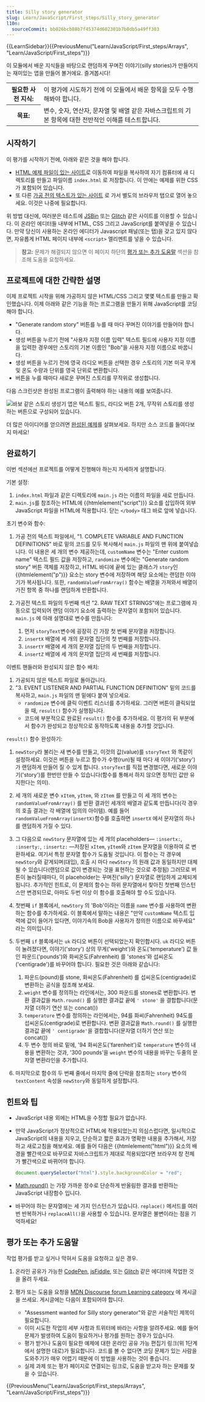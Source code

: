 ```yaml
---
title: Silly story generator
slug: Learn/JavaScript/First_steps/Silly_story_generator
l10n:
  sourceCommit: bb026bcb88b7f45374d602301b7b0db5a49ff303
---
```


{{LearnSidebar}}{{PreviousMenu("Learn/JavaScript/First_steps/Arrays", "Learn/JavaScript/First_steps")}}

이 모듈에서 배운 지식들을 바탕으로 랜덤하게 꾸며진 이야기(silly stories)가 만들어지는 재미있는 앱을 만들어 볼거에요. 즐겨봅시다!

<table class="learn-box standard-table">
  <tbody>
    <tr>
      <th scope="row">필요한 사전 지식:</th>
      <td>
        이 평가에 시도하기 전에 이 모듈에서 배운 항목을 모두 수행해봐야 합니다.
      </td>
    </tr>
    <tr>
      <th scope="row">목표:</th>
      <td>
        변수, 숫자, 연산자, 문자열 및 배열 같은 자바스크립트의 기본 항목에 대한
        전반적인 이해를 테스트합니다.
      </td>
    </tr>
  </tbody>
</table>

## 시작하기

이 평가를 시작하기 전에, 아래와 같은 것을 해야 합니다.

- [HTML 예제 파일이 있는 사이트](https://github.com/mdn/learning-area/blob/master/javascript/introduction-to-js-1/assessment-start/index.html)로 이동하여 파일을 복사하여 자기 컴퓨터에 새 디렉토리를 만들고 파일이름 `index.html` 로 저장합니다. 이 안에는 예제를 위한 CSS가 포함되어 있습니다.
- 또 다른 [가공 전의 텍스트가 있는 사이트](https://github.com/mdn/learning-area/blob/master/javascript/introduction-to-js-1/assessment-start/raw-text.txt) 로 가서 별도의 브라우저 탭으로 열어 놓으세요. 이것은 나중에 필요합니다.

위 방법 대신에, 여러분은 테스트에 [JSBin](http://jsbin.com/) 또는 [Glitch](https://glitch.com/) 같은 사이트를 이용할 수 있습니다. 이 온라인 에디터들 내부에 HTML, CSS 그리고 JavaScript를 붙여넣을 수 있습니다. 만약 당신이 사용하는 온라인 에디터가 Javascript 패널(또는 탭)을 갖고 있지 않다면, 자유롭게 HTML 페이지 내부에 `<script>` 엘리멘트를 넣을 수 있습니다.

> **참고:** 문제가 해결되지 않으면 이 페이지 하단의 [평가 또는 추가 도움말](#assessment_or_further_help) 섹션을 참조해 도움을 요청하세요.

## 프로젝트에 대한 간략한 설명

이제 프로젝트 시작을 위해 가공하지 않은 HTML/CSS 그리고 몇몇 텍스트를 만들고 확인했습니다. 이제 아래와 같은 기능을 하는 프로그램을 만들기 위해 JavaScript를 코딩해야 합니다.

- "Generate random story" 버튼를 누를 때 마다 꾸며진 이야기를 만들어야 합니다.
- 생성 버튼을 누르기 전에 "사용자 지정 이름 입력" 텍스트 필드에 사용자 지정 이름을 입력한 경우에만 스토리의 기본 이름인 "Bob"을 사용자 지정 이름으로 바꿉니다.
- 생성 버튼을 누르기 전에 영국 라디오 버튼을 선택한 경우 스토리의 기본 미국 무게 및 온도 수량과 단위를 영국 단위로 변환합니다.
- 버튼을 누를 때마다 새로운 꾸며진 스토리를 무작위로 생성합니다.

다음 스크린샷은 완성된 프로그램이 출력해야 하는 내용의 예를 보여줍니다.

![바보 같은 스토리 생성기 앱은 텍스트 필드, 라디오 버튼 2개, 무작위 스토리를 생성하는 버튼으로 구성되어 있습니다.](screen_shot_2018-09-19_at_10.01.38_am.png)

더 많은 아이디어를 얻으려면 [완성된 예제](http://mdn.github.io/learning-area/javascript/introduction-to-js-1/assessment-finished/)를 살펴보세요. 하지만 소스 코드를 들여다보지 마세요!

## 완료하기

이번 섹션에선 프로젝트를 어떻게 진행해야 하는지 자세하게 설명합니다.

기본 설정:

1. `index.html` 파일과 같은 디렉토리에 `main.js` 라는 이름의 파일을 새로 만듭니다.
2. `main.js`를 참조하는 HTML에 {{htmlelement("script")}} 요소를 삽입하여 외부 JavaScript 파일을 HTML에 적용합니다. 닫는 `</body>` 태그 바로 앞에 넣습니다.

초기 변수와 함수:

1. 가공 전의 텍스트 파일에서, "1. COMPLETE VARIABLE AND FUNCTION DEFINITIONS" 바로 밑의 코드를 모두 복사해서 `main.js` 파일의 맨 위에 붙여넣습니다. 이 내용은 세 개의 변수 제공하는데, `customName` 변수는 "Enter custom name" 텍스트 필드 값을 저장하고, `randomize` 변수에는 "Generate random story" 버튼 객체를 저장하고, HTML 바디에 끝에 있는 클래스가 `story`인 {{htmlelement("p")}} 요소는 story 변수에 저장하며 해당 요소에는 랜덤한 이야기가 복사됩니다. 또한, `randomValueFromArray()` 함수는 배열을 가져와서 배열이 가진 항목 중 하나를 랜덤하게 반환합니다.
2. 가공전 텍스트 파일의 두번째 섹션 "2. RAW TEXT STRINGS"에는 프로그램에 자동으로 입력되어 랜덤 이야기 요소에 출력하는 문자열이 포함되어 있습니다. `main.js` 에 아래 설명대로 변수를 만듭니다:

   1. 먼저 `storyText`변수에 굉장히 긴 가장 첫 번째 문자열을 저장합니다.
   2. `insertX` 배열에 세 개의 문자열 집단의 첫 번째를 저장합니다.
   3. `insertY` 배열에 세 개의 문자열 집단의 두 번째을 저장합니다.
   4. `insertZ` 배열에 세 개의 문자열 집단의 세 번째를 저장합니다.


이벤트 핸들러와 완성되지 않은 함수 배치:

1. 가공되지 않은 텍스트 파일로 돌아갑니다.
2. "3. EVENT LISTENER AND PARTIAL FUNCTION DEFINITION" 밑의 코드를 복사하고, `main.js` 파일의 맨 밑에다 붙여 넣으세요.
   - `randomize` 변수에 클릭 이벤트 리스너를 추가하세요. 그러면 버튼이 클릭되었을 때, `result()` 함수가 실행됩니다.
   - 코드에 부분적으로 완료된 `result()` 함수를 추가하세요. 이 평가의 뒤 부분에서 함수가 완성되고 정상적으로 동작하도록 내용을 추가할 것입니다.

`result()` 함수 완성하기:


1. `newStory`라 불리는 새 변수를 만들고, 이것의 값(value)를 `storyText` 와 똑같이 설정하세요. 이것은 버튼을 누르고 함수가 수행(run)될 때 마다 새 이야기('story')가 랜덤하게 만들어 질 수 있게 합니다. `storyText`를 직접 변경했다면, 새로운 이야기('story')를 한번만 만들 수 있습니다(함수를 통해서 하지 않으면 정적인 값만 유지한다는 의미).
2. 세 개의 새로운 변수 `xItem`, `yItem`, 와 `zItem` 를 만들고 이 세 개의 변수는 `randomValueFromArray()` 를 반환 결과인 세개의 배열과 같도록 만듭니다(각 경우의 호출 결과는 각 배열에 임의의 아이템). 예를 들어 `randomValueFromArray(insertX)`함수를 호출하면 `insertX` 에서 문자열의 하나를 랜덤하게 가질 수 있다.
3. 그 다음으로 `newStory` 문자열에 있는 세 개의 placeholders— `:insertx:`, `:inserty:`, `:insertz:` —저장된 `xItem`, `yItem`와 `zItem` 문자열을 이용하여 로 변환하세요. 여기서 특정 문자열 함수가 도움될 것입니다. 이 함수는 각 경우에 `newStory`와 같게되며(대입), 호출 시 마다 `newStory` 의 원래 값과 동일하지만 대체 될 수 있습니다(랜덤으로 값이 변경되는 것을 표현하는 것으로 추정됨) 그러므로 버튼이 눌러질때마다, 이 placeholder는 꾸며진('silly') 문자열로 랜덤하게 교체되게 됩니다. 추가적인 힌트로, 이 문제의 함수는 하위 문자열에서 찾아진 첫번째 인스턴스만 변경되므로, 아마도 두번 이상 이 함수를 호출해야 할 수도 있습니다.
4. 첫번째 `if` 블록에서, `newStory` 의 'Bob'이라는 이름을 `name` 변수를 사용하여 변환하는 함수를 추가하세요. 이 블록에서 말하는 내용은 "만약 `customName` 텍스트 입력에 값이 들어가 있다면, 이야기속의 Bob을 사용자가 정의한 이름으로 바꾸세요" 라는 의미입니다.
5. 두번째 `if` 블록에서는 `uk` 라디오 버튼이 선택되었는지 확인합시다. `uk` 라디오 버튼이 눌려졌다면, 이야기('story') 상의 무게('weight')와 온도('temperature') 값 들인 파운드('pounds')와 화씨온도(Fahrenheit) 를 'stones'와 섭씨온도('centigrade')를 바꾸어야 합니다. 필요한 것은 아래와 같습니다:

   1. 파운드(pound)를 stone, 화씨온도(Fahrenheit) 를 섭씨온도(centigrade)로 변환하는 공식을 참조해 보세요.
   2. `weight` 변수를 정의하는 라인에서는, 300 파운드를 stones로 변환합니다. 변환 결과값을 `Math.round()` 를 실행한 결과값 끝에 `' stone'` 을 결합합니다(문자열 더하기 연산 또는 concat())
   3. `temperature` 변수를 정의하는 라인에서는, 94를 화씨(Fahrenheit) 94도를 섭씨온도(centigrade)로 변환합니다. 변환 결과값을 `Math.round()` 를 실행한 결과값 끝에 `' centigrade'`을 결합합니다(문자열 더하기 연산 또는 concat())
   4. 두 변수 정의 바로 밑에, '94 화씨온도('farenheit')로 `temperature` 변수의 내용을 변환하는 것과, '300 pounds'을 `weight` 변수의 내용을 바꾸는 두줄의 문자열 변환라인을 추가합니다.

6. 마지막으로 함수의 두 번째 줄에서 마지막 줄에 단락을 참조하는 `story` 변수의 `textContent` 속성을 `newStory`와 동일하게 설정합니다.


## 힌트와 팁

- JavaScript 내용 외에는 HTML을 수정할 필요가 없습니다.
- 만약 JavaScript가 정상적으로 HTML에 적용되었는지 의심스럽다면, 일시적으로 JavaScript의 내용을 지우고, 단순하고 짧은 효과가 명확한 내용을 추가해서, 저장하고 새로고침을 해보세요. 예를 들어 다음은 {{htmlelement("html")}} 요소의 배경을 빨간색으로 바꾸므로 자바스크립트가 제대로 적용되었다면 브라우저 창 전체가 빨간색으로 바뀌어야 합니다.

  ```js
  document.querySelector("html").style.backgroundColor = "red";
  ```

- [Math.round()](/ko/docs/Web/JavaScript/Reference/Global_Objects/Math/round) 는 가장 가까운 정수로 단순하게 반올림한 결과를 반환하는 JavaScript 내장함수 입니다.
- 바꾸어야 하는 문자열에는 세 가지 인스턴스가 있습니다. `replace()` 메서드를 여러 번 반복하거나 `replaceAll()`을 사용할 수 있습니다. 문자열은 불변이라는 점을 기억하세요!

## 평가 또는 추가 도움말

작업 평가를 받고 싶거나 막혀서 도움을 요청하고 싶은 경우.

1. 온라인 공유가 가능한 [CodePen](https://codepen.io/), [jsFiddle](https://jsfiddle.net/), 또는 [Glitch](https://glitch.com/) 같은 에디터에 작업한 것을 올려 두세요.
2. 평가 또는 도움을 요청을 [MDN Discourse forum Learning category](https://discourse.mozilla.org/c/mdn/learn) 에 게시글을 쓰세요. 게시글에는 다음이 포함되어야 합니다.

   - "Assessment wanted for Silly story generator"와 같은 서술적인 제목이 필요합니다.
   - 이미 시도한 작업의 세부 사항과 트위터에 바라는 사항을 알려주세요. 예를 들어 문제가 발생하여 도움이 필요하거나 평가를 원하는 경우가 있습니다.
   - 평가 받거나 도움이 필요한 예제에 대한 온라인 공유 가능 편집기 링크(위 1단계에서 설명한 대로)가 필요합니다. 코드를 볼 수 없다면 코딩 문제가 있는 사람을 도와주기가 매우 어렵기 때문에 이 방법을 사용하는 것이 좋습니다.
   - 실제 과제 또는 평가 페이지로 연결되는 링크로, 도움을 받고자 하는 문제를 찾을 수 있습니다.

{{PreviousMenu("Learn/JavaScript/First_steps/Arrays", "Learn/JavaScript/First_steps")}}
